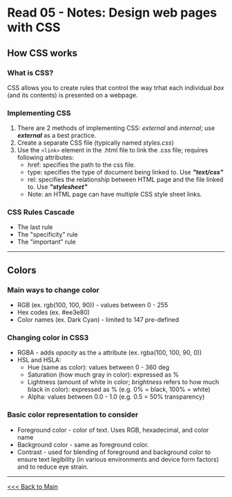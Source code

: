 # Read 05 - Notes: Design web pages with CSS

## How CSS works
### What is CSS?
CSS allows you to create rules that control the way trhat each individual *box* (and its contents) is presented on a webpage.

### Implementing CSS
1. There are 2 methods of implementing CSS: *external* and *internal*; use ***external*** as a best practice.
2. Create a separate CSS file (typically named *styles.css*) 
3. Use the `<link>` element in the .html file to link the .css file; requires following attributes:
   + href: specifies the path to the css file.
   + type: specifies the type of document being linked to. Use ***"text/css"***
   + rel: specifies the relationship between HTML page and the file linked to. Use ***"stylesheet"***
   + Note: an HTML page can have multiple CSS style sheet links.

### CSS Rules Cascade
+ The last rule
+ The "specificity" rule
+ The "important" rule

***
## Colors

### Main ways to change color
+ RGB (ex. rgb(100, 100, 90)) - values between 0 - 255
+ Hex codes (ex. #ee3e80)
+ Color names (ex. Dark Cyan) - limited to 147 pre-defined

### Changing color in CSS3
+ RGBA - adds *opacity* as the `a` attribute (ex. rgba(100, 100, 90, 0))
+ HSL and HSLA:
    + Hue (same as color): values between 0 - 360 deg
    + Saturation (how much gray in color): expressed as % 
    + Lightness (amount of white in color; *brightness* refers to how much black in color): expressed as % (e.g. 0% = black, 100% = white)
    + Alpha: values between 0.0 - 1.0 (e.g. 0.5 = 50% transparency)

### Basic color representation to consider
* Foreground color - color of text. Uses RGB, hexadecimal, and color name
* Background color - same as foreground color.
* Contrast - used for blending of foreground and background color to ensure text legibility (in various environments and device form factors) and to reduce eye strain.

***
[<<< Back to Main](https://sangmlee76.github.io/reading-notes/)